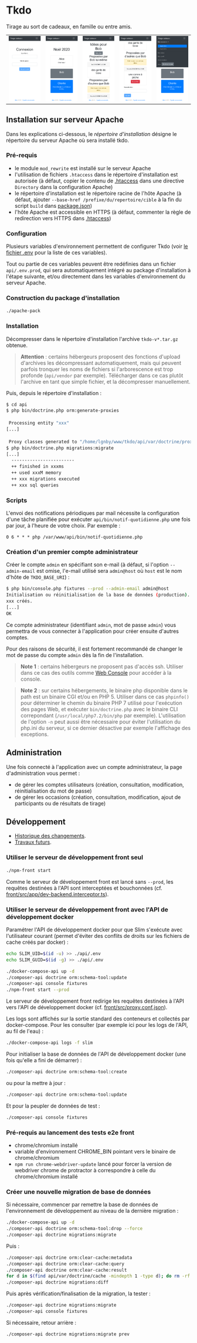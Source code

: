 # Tkdo

Tirage au sort de cadeaux, en famille ou entre amis.

<table><tr>
  <td width="20%"><img src="doc/connexion.png?raw=true" alt="Connexion"></td>
  <td width="20%"><img src="doc/occasion.png?raw=true" alt="Occasion"></td>
  <td width="20%"><img src="doc/idee-1.png?raw=true" alt="Liste d'idées"></td>
  <td width="20%"><img src="doc/idee-2.png?raw=true" alt="Liste d'idées (suite)"></td>
  <td width="20%"><img src="doc/menus.png?raw=true" alt="Menus"></td>
</tr></table>

## Installation sur serveur Apache

Dans les explications ci-dessous, le *répertoire d'installation* désigne le répertoire du serveur Apache
où sera installé tkdo.

### Pré-requis

- le module `mod_rewrite` est installé sur le serveur Apache
- l'utilisation de fichiers `.htaccess` dans le répertoire d'installation est autorisée 
  (à défaut, copier le contenu de [.htaccess](./.htaccess) dans une directive `Directory` dans la configuration Apache)
- le répertoire d'installation est le répertoire racine de l'hôte Apache
  (à défaut, ajouter `--base-href /prefixe/du/repertoire/cible` à la fin du script `build` dans [package.json](./package.json))
- l'hôte Apache est accessible en HTTPS
  (à défaut, commenter la règle de redirection vers HTTPS dans [.htaccess](./.htaccess))

### Configuration

Plusieurs variables d'environnement permettent de configurer Tkdo
(voir [le fichier .env](./api/.env) pour la liste de ces variables).

Tout ou partie de ces variables peuvent être redéfinies dans un fichier `api/.env.prod`,
qui sera automatiquement intégré au package d'installation à l'étape suivante,
et/ou directement dans les variables d'environnement du serveur Apache.

### Construction du package d'installation

```bash
./apache-pack
```

### Installation

Décompresser dans le répertoire d'installation l'archive `tkdo-v*.tar.gz` obtenue.

> **Attention** : certains hébergeurs proposent des fonctions d'upload d'archives les décompressant automatiquement,
> mais qui peuvent parfois tronquer les noms de fichiers si l'arborescence est trop profonde (`api/vendor` par exemple).
> Télécharger dans ce cas plutôt l'archive en tant que simple fichier, et la décompresser manuellement.

Puis, depuis le répertoire d'installation :

```bash
$ cd api
$ php bin/doctrine.php orm:generate-proxies

 Processing entity "xxx"
[...]

 Proxy classes generated to "/home/lgnby/www/tkdo/api/var/doctrine/proxy"
$ php bin/doctrine.php migrations:migrate
[...]
  ------------------------
  ++ finished in xxxms
  ++ used xxxM memory
  ++ xxx migrations executed
  ++ xxx sql queries
```

### Scripts

L'envoi des notifications périodiques par mail nécessite la configuration d'une tâche planifiée
pour exécuter `api/bin/notif-quotidienne.php` une fois par jour, à l'heure de votre choix.
Par exemple :

```crontab
0 6 * * * php /var/www/api/bin/notif-quotidienne.php
```

### Création d'un premier compte administrateur

Créer le compte `admin` en spécifiant son e-mail
(à défaut, si l'option `--admin-email` est omise,
l'e-mail utilisé sera `admin@host` où `host` est le nom d'hôte de `TKDO_BASE_URI`) :

```bash
$ php bin/console.php fixtures --prod --admin-email admin@host
Initialisation ou réinitialisation de la base de données (production)...
xxx créés.
[...]
OK
```

Ce compte administrateur (identifiant `admin`, mot de passe `admin`)
vous permettra de vous connecter à l'application pour créer ensuite d'autres comptes.

Pour des raisons de sécurité, il est fortement recommandé
de changer le mot de passe du compte `admin` dès la fin de l'installation.

> **Note 1** : certains hébergeurs ne proposent pas d'accès ssh.
> Utiliser dans ce cas des outils comme [Web Console](http://web-console.org/) pour accéder à la console.

> **Note 2** : sur certains hébergements, le binaire php disponible dans le path est un binaire CGI et/ou en PHP 5.
> Utiliser dans ce cas `phpinfo()` pour déterminer le chemin du binaire PHP 7 utilisé pour l'exécution des pages Web,
> et exécuter `bin/doctrine.php` avec le binaire CLI correpondant (`/usr/local/php7.2/bin/php` par exemple).
> L'utilisation de l'option `-n` peut aussi être nécessaire pour éviter l'utilisation du php.ini du serveur,
> si ce dernier désactive par exemple l'affichage des exceptions.

## Administration

Une fois connecté à l'application avec un compte administrateur,
la page d'administration vous permet :
- de gérer les comptes utilisateurs (création, consultation, modification, réinitialisation du mot de passe)
- de gérer les occasions (création, consultation, modification, ajout de participants ou de résultats de tirage)

## Développement

- [Historique des changements](./CHANGELOG.md).
- [Travaux futurs](./BACKLOG.md).

### Utiliser le serveur de développement front seul

```bash
./npm-front start
```

Comme le serveur de développement front est lancé sans `--prod`,
les requêtes destinées à l'API sont interceptées et bouchonnées
(cf. [front/src/app/dev-backend.interceptor.ts](./front/src/app/dev-backend.interceptor.ts)).

### Utiliser le serveur de développement front avec l'API de développement docker

Paramétrer l'API de développement docker pour que Slim s'exécute avec l'utilisateur courant
(permet d'éviter des conflits de droits sur les fichiers de cache créés par docker) :

``` bash
echo SLIM_UID=$(id -u) >> ./api/.env
echo SLIM_GUID=$(id -g) >> ./api/.env
```

```bash
./docker-compose-api up -d
./composer-api doctrine orm:schema-tool:update
./composer-api console fixtures
./npm-front start --prod
```

Le serveur de développement front redirige les requêtes destinées à l'API
vers l'API de développement docker
(cf. [front/src/proxy.conf.json](./front/src/proxy.conf.json)).

Les logs sont affichés sur la sortie standard des conteneurs et collectés par docker-compose.
Pour les consulter (par exemple ici pour les logs de l'API, au fil de l'eau) :

```bash
./docker-compose-api logs -f slim
```

Pour initialiser la base de données de l'API de développement docker
(une fois qu'elle a fini de démarrer) :

```bash
./composer-api doctrine orm:schema-tool:create
```

ou pour la mettre à jour :

```bash
./composer-api doctrine orm:schema-tool:update
```

Et pour la peupler de données de test :

```bash
./composer-api console fixtures
```

### Pré-requis au lancement des tests e2e front

- chrome/chromium installé
- variable d'environnement CHROME_BIN pointant vers le binaire de chrome/chromium
- `npm run chrome-webdriver-update` lancé pour forcer la version de webdriver chrome de protractor
  à correspondre à celle du chrome/chromium installé

### Créer une nouvelle migration de base de données

Si nécessaire, commencer par remettre la base de données de l'environnement de développement
au niveau de la dernière migration :

```bash
./docker-compose-api up -d
./composer-api doctrine orm:schema-tool:drop --force
./composer-api doctrine migrations:migrate
```

Puis :

```bash
./composer-api doctrine orm:clear-cache:metadata
./composer-api doctrine orm:clear-cache:query
./composer-api doctrine orm:clear-cache:result
for d in $(find api/var/doctrine/cache -mindepth 1 -type d); do rm -rf "$d"; done
./composer-api doctrine migrations:diff
```

Puis après vérification/finalisation de la migration, la tester :

```bash
./composer-api doctrine migrations:migrate
./composer-api console fixtures
```

Si nécessaire, retour arrière :

```bash
./composer-api doctrine migrations:migrate prev
```
